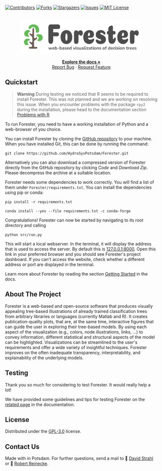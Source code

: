 <a name="readme-top"></a>

[![Contributors][contributors-shield]][contributors-url]
[![Forks][forks-shield]][forks-url]
[![Stargazers][stars-shield]][stars-url]
[![Issues][issues-shield]][issues-url]
[![MIT License][license-shield]][license-url]


<br />
<div align="center">
  <a href="https://github.com/HydroSysPotsdam/Forester">
    <img src="./src/view/static/img/logo.svg" alt="Logo" width="400" height="auto">
  </a>

  <p align="center">
    <a href="https://hydrosyspotsdam.github.io/Forester/"><strong>Explore the docs »</strong></a>
    <br />
    <a href="https://github.com/HydroSysPotsdam/Forester/issues/new?assignees=&labels=bug&template=bug-report.md&title=">Report Bug</a>
    ·
    <a href="https://github.com/HydroSysPotsdam/Forester/issues/new?assignees=&labels=feature-request&template=feature-request.md&title=">Request Feature</a>
  </p>
</div>

## Quickstart

> **Warning**
> During testing we noticed that R seems to be required to install Forester. This was not planned and we are working on 
> resolving this issue. 
> When you encounter problems with the package ``rpy2`` during the installation, please head to the documentation 
> section [Problems with R](https://hydrosyspotsdam.github.io/Forester/problemsr.html)

To run Forester, you need to have a working installation of Python and a web-browser of you choice.

You can install Forester by cloning the [GitHub repository](https://github.com/HydroSysPotsdam/Forester) to your machine. When you have installed Git, this can be 
done by running the command:

```
git clone https://github.com/HydroSysPotsdam/Forester.git
```

Alternatively you can also download a compressed version of Forester directly from the GitHub repository by clicking 
*Code* and *Download Zip*. Please decompress the archive at a suitable location.

Forester needs some dependencies to work correctly. You will find a list of them under `Forester/requirements.txt`. You can install the dependencies using pip or conda:

```
pip install -r requirements.txt
```
```
conda install --yes --file requirements.txt -c conda-forge
```

Congratulations! Forester can now be started by navigating to its root directory 
and calling

```
python src/run.py
```

This will start a local webserver. In the terminal, it will display the address that is used to access the server. By default this is [127.0.0.1:8000](127.0.0.1:8000). Open this link in your preferred browser and you should see Forester's project dashboard. If you can't access the website, check whether a different address or port are displayed in the terminal.

Learn more about Forester by reading the section [Getting Started](https://hydrosyspotsdam.github.io/Forester/editor.html) in the docs.

## About The Project
Forester is a web-based and open-source software that produces visually appealing tree-based illustrations of 
already trained classification trees from arbitrary libraries or languages (currently Matlab and R).  It creates 
publication-quality plots, that are, at the same time, interactive figures that can guide the user in exploring 
their tree-based models. By using each aspect of the visualization (e.g., colors, node illustrations, links, …) to 
convey information, different statistical and structural aspects of the model can be highlighted. Visualizations can 
be streamlined to the user's requirements and offer a wide variety of insightful techniques. Forester improves on 
the often inadequate transparency, interpretability, and explainability of the underlying models.

## Testing
Thank you so much for considering to test Forester. It would really help a lot!

We have provided some guidelines and tips for testing Forester on the [related page](https://hydrosyspotsdam.github.io/Forester/test.html) in the documentation. 

## License
Distributed under the [GPL-3.0][license-url] license.

## Contact Us

Made with <span class="fa fa-solid fa-heart"></span> in Potsdam. For further questions, send a mail to 💌 [David Strahl](<mailto:david.strahl@uni-potsdam.de>) or 💌 [Robert Reinecke](<mailto:robert.reinecke@uni-potsdam.de>).


<!-- MARKDOWN LINKS & IMAGES -->
<!-- https://www.markdownguide.org/basic-syntax/#reference-style-links -->
[contributors-shield]: https://img.shields.io/github/contributors/HydroSysPotsdam/Forester.svg?style=for-the-badge
[contributors-url]: https://github.com/HydroSysPotsdam/Forester/graphs/contributors
[forks-shield]: https://img.shields.io/github/forks/HydroSysPotsdam/Forester.svg?style=for-the-badge
[forks-url]: https://github.com/HydroSysPotsdam/Forester/network/members
[stars-shield]: https://img.shields.io/github/stars/HydroSysPotsdam/Forester.svg?style=for-the-badge
[stars-url]: https://github.com/HydroSysPotsdam/Forester/stargazers
[issues-shield]: https://img.shields.io/github/issues/HydroSysPotsdam/Forester.svg?style=for-the-badge
[issues-url]: https://github.com/HydroSysPotsdam/Forester/issues
[license-shield]: https://img.shields.io/badge/License-GPLv3-lightgrey.svg?style=for-the-badge
[license-url]: https://opensource.org/license/gpl-3-0/
[linkedin-shield]: https://img.shields.io/badge/-LinkedIn-black.svg?style=for-the-badge&logo=linkedin&colorB=555
[linkedin-url]: https://linkedin.com/in/linkedin_username
[product-screenshot]: images/screenshot.png
[Next.js]: https://img.shields.io/badge/next.js-000000?style=for-the-badge&logo=nextdotjs&logoColor=white
[Next-url]: https://nextjs.org/
[React.js]: https://img.shields.io/badge/React-20232A?style=for-the-badge&logo=react&logoColor=61DAFB
[React-url]: https://reactjs.org/
[Vue.js]: https://img.shields.io/badge/Vue.js-35495E?style=for-the-badge&logo=vuedotjs&logoColor=4FC08D
[Vue-url]: https://vuejs.org/
[Angular.io]: https://img.shields.io/badge/Angular-DD0031?style=for-the-badge&logo=angular&logoColor=white
[Angular-url]: https://angular.io/
[Svelte.dev]: https://img.shields.io/badge/Svelte-4A4A55?style=for-the-badge&logo=svelte&logoColor=FF3E00
[Svelte-url]: https://svelte.dev/
[Laravel.com]: https://img.shields.io/badge/Laravel-FF2D20?style=for-the-badge&logo=laravel&logoColor=white
[Laravel-url]: https://laravel.com
[Bootstrap.com]: https://img.shields.io/badge/Bootstrap-563D7C?style=for-the-badge&logo=bootstrap&logoColor=white
[Bootstrap-url]: https://getbootstrap.com
[JQuery.com]: https://img.shields.io/badge/jQuery-0769AD?style=for-the-badge&logo=jquery&logoColor=white
[JQuery-url]: https://jquery.com 
